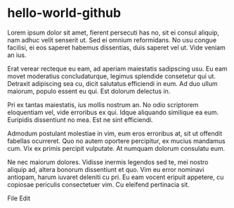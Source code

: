 # hello-world-github
Lorem ipsum dolor sit amet, fierent persecuti has no, sit ei consul aliquip, nam adhuc velit senserit ut. Sed ei omnium reformidans. No usu congue facilisi, ei eos saperet habemus dissentias, duis saperet vel ut. Vide veniam an ius.

Erat verear recteque eu eam, ad aperiam maiestatis sadipscing usu. Eu eam movet moderatius concludaturque, legimus splendide consetetur qui ut. Detraxit adipiscing sea cu, dicit salutatus efficiendi in eum. Ad duo ullum maiorum, populo essent eu qui. Est dolorum delectus in.

Pri ex tantas maiestatis, ius mollis nostrum an. No odio scriptorem eloquentiam vel, vide erroribus ex qui. Idque aliquando similique ea eum. Euripidis dissentiunt no mea. Est ne sint efficiendi.

Admodum postulant molestiae in vim, eum eros erroribus at, sit ut offendit fabellas ocurreret. Quo no autem oportere percipitur, ex mucius mandamus cum. Vix ex primis percipit vulputate. At numquam dolorum consulatu eum.

Ne nec maiorum dolores. Vidisse inermis legendos sed te, mei nostro aliquip ad, altera bonorum dissentiunt et quo. Vim eu error nominavi antiopam, harum iuvaret deleniti cu pri. Eu eam vocent eripuit appetere, cu copiosae periculis consectetuer vim. Cu eleifend pertinacia sit.


File Edit
